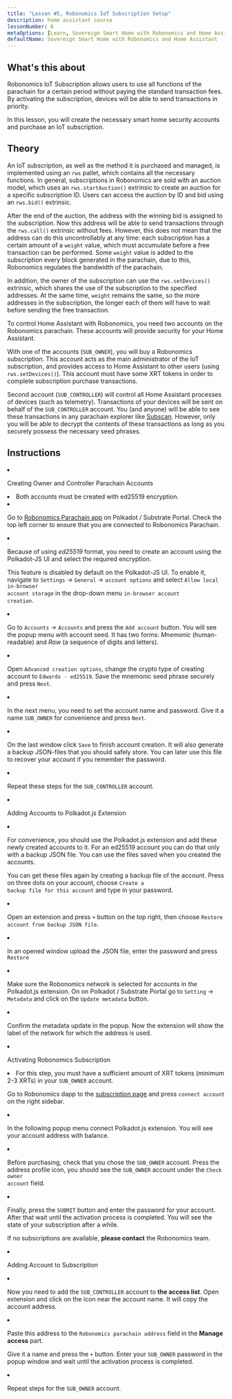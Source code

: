 ```yaml
---
title: "Lesson #5, Robonomics IoT Subscription Setup"
description: home assistant course
lessonNumber: 6
metaOptions: [Learn, Sovereign Smart Home with Robonomics and Home Assistant]
defaultName: Sovereign Smart Home with Robonomics and Home Assistant
---
```



## What's this about

Robonomics IoT Subscription allows users to use all functions of the parachain for a certain period without paying the standard transaction fees. By activating the subscription, devices will be able to send transactions in priority.

In this lesson, you will create the necessary smart home security accounts and purchase an IoT subscription.

## Theory

An IoT subscription, as well as the method it is purchased and managed, is implemented using an <code>rws</code> pallet, which contains all the necessary functions. In general, subscriptions in Robonomics are sold with an auction model, which uses an <code>rws.startAuction()</code> extrinsic to create an auction for a specific subscription ID. Users can access the auction by ID and bid using an <code>rws.bid()</code> extrinsic.

After the end of the auction, the address with the winning bid is assigned to the subscription. Now this address will be able to send transactions through the <code>rws.call()</code> extrinsic without fees. However, this does not mean that the address can do this uncontrollably at any time: each subscription has a certain amount of a <code>weight</code> value, which must accumulate before a free transaction can be performed. Some <code>weight</code> value is added to the subscription every block generated in the parachain, due to this, Robonomics regulates the bandwidth of the parachain.

In addition, the owner of the subscription can use the <code>rws.setDevices()</code> extrinsic, which shares the use of the subscription to the specified addresses. At the same time, <code>weight</code> remains the same, so the more addresses in the subscription, the longer each of them will have to wait before sending the free transaction.

To control Home Assistant with Robonomics, you need two accounts on the Robonomics parachain. These accounts will provide security for your Home Assistant.

With one of the accounts (<code>SUB_OWNER</code>), you will buy a Robonomics subscription. This account acts as the main administrator of the IoT subscription, and provides access to Home Assistant to other users (using <code>rws.setDevices()</code>). This account must have some XRT tokens in order to complete subscription purchase transactions.

Second account (<code>SUB_CONTROLLER</code>) will control all Home Assistant processes of devices (such as telemetry). Transactions of your devices will be sent on behalf of the <code>SUB_CONTROLLER</code> account. You (and anyone) will be able to see these transactions in any parachain explorer like [Subscan](https://robonomics.subscan.io/). However, only you will be able to decrypt the contents of these transactions as long as you securely possess the necessary seed phrases.

## Instructions

<List type="numbers">

<li>

Creating Owner and Controller Parachain Accounts

<List>

<li>

<robo-academy-note type="warning" title="WARNING">
Both accounts must be created with ed25519 encryption.
</robo-academy-note>

</li>

<li>

Go to [Robonomics Parachain app](https://polkadot.js.org/apps/?rpc=wss%3A%2F%2Fkusama.rpc.robonomics.network%2F#/) on Polkadot / Substrate Portal. Check the top left corner to ensure that you are connected to Robonomics Parachain.

</li>

<li>

Because of using *ed25519* format, you need to create an account using the Polkadot-JS UI and select the required encryption. 

This feature is disabled by default on the Polkadot-JS UI. To enable it, navigate to <code>Settings</code> -> <code>General</code> -> <code>account options</code> and select <code>Allow local in-browser account storage</code> in the drop-down menu <code>in-browser account creation</code>.
 
</li>

<li>

Go to <code>Accounts</code> -> <code>Accounts</code> and press the <code>Add account</code> button. You will see the popup menu with account seed. It has two forms: *Mnemonic* (human-readable) and *Raw* (a sequence of digits and letters).

<LessonVideo  :videos="[{src: 'https://crustipfs.live/ipfs/QmQiJYPYajUJXENX2PzSJMSKGSshyWyPNqugSYxP5eCNvm', type:'mp4'}]" />

</li>

<li>

Open <code>Advanced creation options</code>, change the crypto type of creating account to <code>Edwards - ed25519</code>. Save the mnemonic seed phrase securely and press <code>Next</code>.

</li>

<li>

In the next menu, you need to set the account name and password. Give it a name <code>SUB_OWNER</code> for convenience and press <code>Next</code>.

</li>

<li>

On the last window click <code>Save</code> to finish account creation. It will also generate a backup JSON-files that you should safely store. You can later use this file to recover your account if you remember the password.

</li>

<li>

Repeat these steps for the <code>SUB_CONTROLLER</code> account.

</li>
</List>
</li>

<li>

Adding Accounts to Polkadot.js Extension

<List type="numbers">

<li>

For convenience, you should use the Polkadot.js extension and add these newly created accounts to it. For an ed25519 account you can do that only with a backup JSON file. You can use the files saved when you created the accounts.

You can get these files again by creating a backup file of the account. Press on three dots on your account, choose <code>Create a backup file for this account</code> and type in your password.

<LessonVideo  :videos="[{src: 'https://crustipfs.live/ipfs/QmRd7gztUjWkLF4W2XuJwy5aXBwzNV2aPCU6CQQLvUpSNj', type:'mp4'}]" />

</li>

<li>

Open an extension and press <code>+</code> button on the top right, then choose <code>Restore account from backup JSON file</code>.

</li>

<li>

In an opened window upload the JSON file, enter the password and press <code>Restore</code>

</li>

<li>

Make sure the Robonomics network is selected for accounts in the Polkadot.js extension. On on Polkadot / Substrate Portal go to <code>Setting</code> -> <code>Metadata</code> and click on the <code>Update metadata</code> button. 

<LessonVideo  :videos="[{src: 'https://crustipfs.live/ipfs/QmT5sTNP9t8gpbD4RJJw6ETwG4wiziiChAh2uHHBk9Zsyd', type:'mp4'}]" />

</li>

<li>

Confirm the metadata update in the popup. Now the extension will show the label of the network for which the address is used.

</li>

</List>
</li>

<li>

Activating Robonomics Subscription

<List >

<li>

<robo-academy-note type="okay">
For this step, you must have a sufficient amount of XRT tokens (minimum 2-3 XRTs) in your <code>SUB_OWNER</code> account.
</robo-academy-note>

Go to Robonomics dapp to the [subscription page](https://dapp.robonomics.network/#/subscription) and press <code>connect account</code> on the right sidebar.

<LessonVideo  :videos="[{src: 'https://crustipfs.live/ipfs/QmXrFCajmJgkRDSbshGD3QehjnoyS6jafEPSjHdYkoBHum', type:'mp4'}]" />

</li>

<li>

In the following popup menu connect Polkadot.js extension. You will see your account address with balance.

</li>

<li>

Before purchasing, check that you chose the <code>SUB_OWNER</code> account. Press the address profile icon, you should see the <code>SUB_OWNER</code> account under the <code>Check owner account</code> field.

</li>

<li>

Finally, press the <code>SUBMIT</code> button and enter the password for your account. After that wait until the activation process is completed. You will see the state of your subscription after a while.

If no subscriptions are available, **please contact** the Robonomics team.

</li>
</List>
</li>

<li>

Adding Account to Subscription

<List type="numbers">

<li>

Now you need to add the <code>SUB_CONTROLLER</code> account to **the access list**. Open extension and click on the icon near the account name. It will copy the account address.

<LessonVideo  :videos="[{src: 'https://crustipfs.live/ipfs/QmV1gkwtcXsWv54ov9tuXfcHg7nqs1foM8cRwts4sqnqtX', type:'mp4'}]" />

</li>

<li>

Paste this address to the <code>Robonomics parachain address</code> field in the **Manage access** part.

Give it a name and press the <code>+</code> button. Enter your <code>SUB_OWNER</code> password in the popup window and wait until the activation process is completed.

</li>

<li>

Repeat steps for the <code>SUB_OWNER</code> account.
</li>
</List>
</li>
</List>
